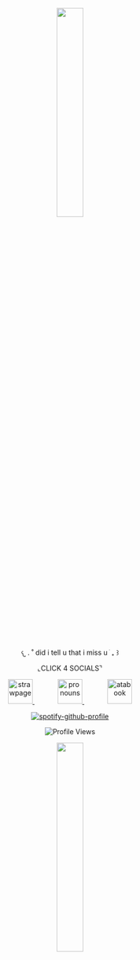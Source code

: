 
<p align="center" width="100%">
    <img width="33%" src="https://64.media.tumblr.com/db6f54185bc08a268b0df5f760ece6db/66315001443da923-1a/s640x960/6fc4b291ccb8ecb60a7a4b7065ee7d0e4718ca42.gifv" width="50">
</p>

<p align="center">
  𐔌   .  ˚ did i tell u that i miss u ֹ  ₊ ꒱
</p>

<p align="center">
  ⌞CLICK 4 SOCIALS⌝
</p>

<p align="center">
  <a href="https://kkkawaiirazor.straw.page">
    <img src="https://64.media.tumblr.com/0e84061b9438cc96f0da4a20b0bf64ec/45df70cb40fc600d-e3/s75x75_c1/4dec4e8d1f6b001bd574910cf3866b492fd98436.gifv" alt="strawpage" width="50">
  </a>
    &nbsp;&nbsp;
    &nbsp;&nbsp;
    &nbsp;&nbsp;
    &nbsp;&nbsp;
  <a href="https://pronouns.cc/@kkawaiirazorblades">
    <img src="https://64.media.tumblr.com/0e84061b9438cc96f0da4a20b0bf64ec/45df70cb40fc600d-e3/s75x75_c1/4dec4e8d1f6b001bd574910cf3866b492fd98436.gifv" alt="pronouns" width="50">
  </a>
    &nbsp;&nbsp;
    &nbsp;&nbsp;
    &nbsp;&nbsp;
    &nbsp;&nbsp;
  <a href="https://kwairzrbldz.atabook.org">
    <img src="https://64.media.tumblr.com/0e84061b9438cc96f0da4a20b0bf64ec/45df70cb40fc600d-e3/s75x75_c1/4dec4e8d1f6b001bd574910cf3866b492fd98436.gifv" alt="atabook" width="50">
  </a>
</p>

<p align="center">
  <a href="https://github.com/kittinan/spotify-github-profile">
    <img src="https://spotify-github-profile.kittinanx.com/api/view?uid=12ckph3ot59wwg34vopzfclra&cover_image=true&theme=natemoo-re&show_offline=false&background_color=f7abcc&interchange=false&bar_color=fc0377&bar_color_cover=false" alt="spotify-github-profile">
  </a>
</p>

<p align="center">
  <img src="https://komarev.com/ghpvc/?username=your-github-username&color=fc0377&label=3P1K+P3OPL3" alt="Profile Views"/>
</p>

<p align="center" width="100%">
    <img width="33%" src="https://64.media.tumblr.com/db6f54185bc08a268b0df5f760ece6db/66315001443da923-1a/s640x960/6fc4b291ccb8ecb60a7a4b7065ee7d0e4718ca42.gifv">
</p>
